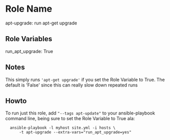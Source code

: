 Role Name
=========

apt-upgrade: run apt-get upgrade

Role Variables
--------------

run_apt_upgrade: True

Notes
-----

This simply runs `'apt-get upgrade'` if you set the Role Variable to True.
The default is 'False' since this can really slow down repeated runs


Howto
-----

To run just this role, add `"--tags apt-update"` to your ansible-playbook command line,
being sure to set the Role Variable to True ala:

```
  ansible-playbook -l myhost site.yml -i hosts \
      -t apt-upgrade --extra-vars="run_apt_upgrade=yes"
```
